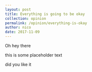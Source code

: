 ```yaml
---
layout: post
title: Everything is going to be okay
collection: opinion
permalink: /opinion/everything-is-okay
author: nico
date: 2017-11-09
---
```


Oh hey there

this is some placeholder text

did you like it
